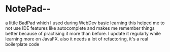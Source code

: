 # NotePad--

a little BadPad which I used during WebDev basic learning
this helped me to not use IDE features like autocomplete
and makes me remember things better because of practising it
more than before.
I update it regularly while learning more on JavaFX.
also it needs a lot of refactoring, it's a real boilerplate code
